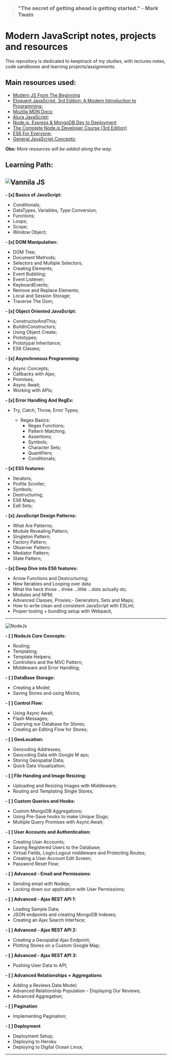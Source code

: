 > ### "The secret of getting ahead is getting started." - Mark Twain

# Modern JavaScript notes, projects and resources

This repository is dedicated to keeptrack of my studies, with lectures notes, code sandboxes and learning projects/assignments.

## Main resources used:

- [Modern JS From The Beginning](https://www.udemy.com/modern-javascript-from-the-beginning/?couponCode=TRAVERSYMEDIA)
- [Eloquent JavaScript, 3rd Edition: A Modern Introduction to Programming](https://www.amazon.com.br/Eloquent-JavaScript-3rd-Introduction-Programming/dp/1593279507);
- [Mozilla MDN Docs](https://developer.mozilla.org/en-US/docs/Learn/Getting_started_with_the_web);
- [Alura JavaScript](https://www.alura.com.br/cursos-online-front-end/javascript);
- [Node.js, Express & MongoDB Dev to Deployment ](https://www.udemy.com/nodejs-express-mongodb-dev-to-deployment/?couponCode=TRAVERSYMEDIA)
- [The Complete Node.js Developer Course (3rd Edition)](https://www.udemy.com/course/the-complete-nodejs-developer-course-2/)
- [ES6 For Everyone](https://es6.io/);
- [General JavaScript Concepts](https://www.youtube.com/channel/UCO1cgjhGzsSYb1rsB4bFe4Q);

**Obs:** _More resources will be added along the way._

## **Learning Path:**

## ![Vannila JS](https://plainjs.com/static/img/logo_640.png)

**- [x] Basics of JavaScript:**

- Conditionals;
- DataTypes, Variables, Type Conversion;
- Functions;
- Loops;
- Scope;
- Window Object;

**- [x] DOM Manipulation:**

- DOM Tree;
- Document Methods;
- Selectors and Multiple Selectors;
- Creating Elements;
- Event Bubbling;
- Event Listener;
- KeyboardEvents;
- Remove and Replace Elements;
- Local and Session Storage;
- Traverse The Dom;

**- [x] Object Oriented JavaScript:**

- ConstructorAndThis;
- BuildInConstructors;
- Using Object Create;
- Prototypes;
- Prototypal Inheritance;
- ES6 Classes;

**- [x] Asynchronous Programming:**

- Async Concepts;
- Callbacks with Ajax;
- Promises;
- Async Await;
- Working with APIs;

**- [x] Error Handling And RegEx:**

- Try, Catch, Throw, Error Types;

  - Regex Basics:
    - Regex Functions;
    - Pattern Matching;
    - Assertions;
    - Symbols;
    - Character Sets;
    - Quantifiers;
    - Conditionals;

**- [x] ES5 features:**

- Iterators;
- Profile Scroller;
- Symbols;
- Destructuring;
- ES6 Maps;
- Es6 Sets;

**- [x] JavaScript Design Patterns:**

- What Are Patterns;
- Module Revealing Pattern;
- Singleton Pattern;
- Factory Pattern;
- Observer Pattern;
- Mediator Pattern;
- State Pattern;

**- [x] Deep Dive into ES6 features:**

- Arrow Functions and Destructuring;
- New Iterables and Looping over data
- What the heck those ...three ...little ...dots actually do;
- Modules and NPM;
- Advanced Classes, Proxies;- Generators, Sets and Maps;
- How to write clean and consistent JavaScript with ESLint;
- Proper tooling + bundling setup with Webpack;


---

![NodeJs](https://trainingprdcdnendpoint.azureedge.net/Images/nodejs-520.jpg)

**- [ ] NodeJs Core Concepts:**

- Routing;
- Templating;
- Template Helpers;
- Controllers and the MVC Pattern;
- Middleware and Error Handling;

**- [ ] DataBase Storage:**

- Creating a Model;
- Saving Stores and using Mixins;

**- [ ] Control Flow:**

- Using Async Await;
- Flash Messages;
- Querying our Database for Stores;
- Creating an Editing Flow for Stores;

**- [ ] GeoLocation:**

- Geocoding Addresses;
- Geocoding Data with Google M
  aps;
- Storing Geospatial Data;
- Quick Data Visualization;

**- [ ] File Handing and Image Resizing:**

- Uploading and Resizing Images with Middleware;
- Routing and Templating Single Stores;

**- [ ] Custom Queries and Hooks:**

- Custom MongoDB Aggregations;
- Using Pre-Save hooks to make Unique Slugs;
- Multiple Query Promises with Async:Await;

**- [ ] User Accounts and Authentication:**

- Creating User Accounts;
- Saving Registered Users to the Database;
- Virtual Fields, Login:Logout middleware and Protecting Routes;
- Creating a User Account Edit Screen;
- Password Reset Flow;

**- [ ] Advanced - Email and Permissions:**

- Sending email with Nodejs;
- Locking down our application with User Permissions;

**- [ ] Advanced - Ajax REST API 1:**

- Loading Sample Data;
- JSON endpoints and creating MongoDB Indexes;
- Creating an Ajax Search Interface;

**- [ ] Advanced - Ajax REST API 2:**

- Creating a Geospatial Ajax Endpoint;
- Plotting Stores on a Custom Google Map;

**- [ ] Advanced - Ajax REST API 3:**

- Pushing User Data to API;

**- [ ] Advanced Relationships + Aggregations**

- Adding a Reviews Data Model;
- Advanced Relationship Population - Displaying Our Reviews;
- Advanced Aggregation;

**- [ ] Pagination**

- Implementing Pagination;

**- [ ] Deployment**

- Deployment Setup;
- Deploying to Heroku
- Deploying to Digital Ocean Linux;

---
